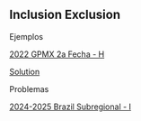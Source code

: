 ## Inclusion Exclusion

Ejemplos

[2022 GPMX 2a Fecha - H](https://codeforces.com/gym/103940/problem/H)

[Solution](HowManyLaughs_GPMX2022.cpp)

Problemas

[2024-2025 Brazil Subregional - I](https://codeforces.com/gym/105327/problem/I)